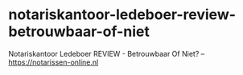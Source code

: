 # notariskantoor-ledeboer-review-betrouwbaar-of-niet
Notariskantoor Ledeboer REVIEW - Betrouwbaar Of Niet? – https://notarissen-online.nl
